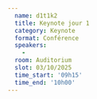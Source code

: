 ```yaml
---
  name: d1t1k2
  title: Keynote jour 1
  category: Keynote
  format: Conférence
  speakers: 
    - 
  room: Auditorium
  slot: 03/10/2025
  time_start: '09h15'
  time_end: '10h00'
---
```

